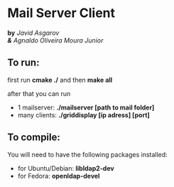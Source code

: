 # Mail Server Client

**by** *Javid Asgarov<br/> 
**&** Agnaldo Oliveira Moura Junior*

## To run: 
first run **cmake ./** and then **make all**

after that you can run 
* 1 mailserver: **./mailserver [path to mail folder]**
* many clients: **./griddisplay [ip adress] [port]**


## To compile:

You will need to have the following packages installed:
* for Ubuntu/Debian: **libldap2-dev**
* for Fedora: **openldap-devel**
